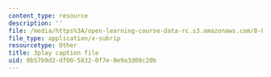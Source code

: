 ```yaml
---
content_type: resource
description: ''
file: /media/https%3A/open-learning-course-data-rc.s3.amazonaws.com/8-04-quantum-physics-i-spring-2016/0b57b9d2df0058320f7e0e9a3d08c20b_sPsDI0dICtc.srt
file_type: application/x-subrip
resourcetype: Other
title: 3play caption file
uid: 0b57b9d2-df00-5832-0f7e-0e9a3d08c20b
---
```

